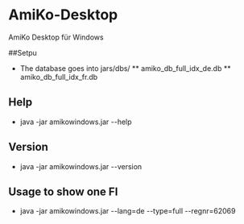 AmiKo-Desktop
=============

AmiKo Desktop für Windows

##Setpu
* The database goes into jars/dbs/
** amiko_db_full_idx_de.db
** amiko_db_full_idx_fr.db

## Help
* java -jar amikowindows.jar --help

## Version
* java -jar amikowindows.jar --version

## Usage to show one FI
* java -jar amikowindows.jar --lang=de --type=full --regnr=62069
